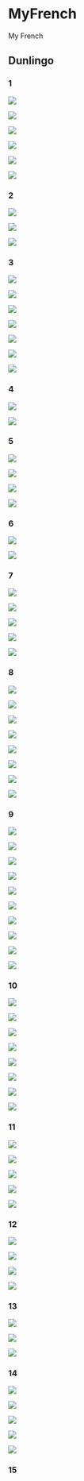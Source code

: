 # MyFrench

My French

## Dunlingo

### 1

![](image/README/1652411127027.png)

![](image/README/1652411441569.png)

![](image/README/1652411456501.png)

![](image/README/1652411491569.png)

![](image/README/1652411529987.png)

![](image/README/1652411624523.png)

### 2

![](image/README/1652412324721.png)

![](image/README/1652412477661.png)

![](image/README/1652412541829.png)

### 3

![](image/README/1652457746830.png)

![](image/README/1652457853297.png)

![](image/README/1652457892202.png)

![](image/README/1652457926267.png)

![](image/README/1652457943460.png)

![](image/README/1652457969364.png)

![](image/README/1652458056140.png)

### 4

![](image/README/1652498579288.png)

![](image/README/1652498909394.png)

### 5

![](image/README/1652499034994.png)

![](image/README/1652499260365.png)

![](image/README/1652499435231.png)

![](image/README/1652499465221.png)

### 6

![](image/README/1652532397877.png)

![](image/README/1652532530749.png)

### 7

![](image/README/1653706061176.png)

![](image/README/1653706192286.png)

![](image/README/1653706266328.png)

![](image/README/1653706320346.png)

![](image/README/1653706343626.png)

### 8

![](image/README/1653706545450.png)

![](image/README/1653706638690.png)

![](image/README/1653706662081.png)

![](image/README/1653706713022.png)

![](image/README/1653706768184.png)

![](image/README/1653706804127.png)

![](image/README/1653706834952.png)

![](image/README/1653706865104.png)

### 9

![](image/README/1653707020532.png)

![](image/README/1653707037461.png)

![](image/README/1653707065329.png)

![](image/README/1653707086370.png)

![](image/README/1653707148451.png)

![](image/README/1653707182119.png)

![](image/README/1653707215117.png)

![](image/README/1653707271484.png)

![](image/README/1653707325092.png)

![](image/README/1653707382308.png)

### 10

![](image/README/1653707699174.png)

![](image/README/1653707734786.png)

![](image/README/1653707758271.png)

![](image/README/1653707812959.png)

![](image/README/1653707840940.png)

![](image/README/1653707908230.png)

![](image/README/1653707925335.png)

![](image/README/1653707945135.png)

### 11

![](image/README/1653757863965.png)

![](image/README/1653757939350.png)

![](image/README/1653757968219.png)

![](image/README/1653758022925.png)

![](image/README/1653758046402.png)

### 12

![](image/README/1653758267835.png)

![](image/README/1653758355297.png)

![](image/README/1653758424081.png)

![](image/README/1653758639375.png)

### 13

![](image/README/1653783369430.png)

![](image/README/1653783601541.png)

![](image/README/1653783624078.png)

### 14

![](image/README/1653784446538.png)

![](image/README/1653784513723.png)

![](image/README/1653784646546.png)

![](image/README/1653784730540.png)

![](image/README/1653784682621.png)

### 15


